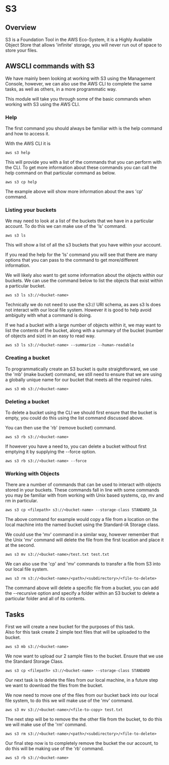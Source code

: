 # S3

## Overview

S3 is a Foundation Tool in the AWS Eco-System, it is a Highly Available Object Store that allows 'infinite' storage, you will never run out of space to store your files.

## AWSCLI commands with S3

We have mainly been looking at working with S3 using the Management Console, however, we can also use the AWS CLI to complete the same tasks, as well as others, in a more programmatic way.

This module will take you through some of the basic commands when working with S3 using the AWS CLI.

### Help
The first command you should always be familiar with is the help command and how to access it.

With the AWS CLI it is 

```
aws s3 help
```
This will provide you with a list of the commands that you can perform with the CLI.  To get more information about these commands you can call the help command on that particular command as below.
```
aws s3 cp help
```
The example above will show more information about the aws 'cp' command.

### Listing your buckets
We may need to look at a list of the buckets that we have in a particular account.  To do this we can make use of the 'ls' command.

```
aws s3 ls
```
This will show a list of all the s3 buckets that you have within your account.

If you read the help for the 'ls' command you will see that there are many options that you can pass to the command to get more/different information.

We will likely also want to get some information about the objects within our buckets.  We can use the command below to list the objects that exist within a particular bucket.
```
aws s3 ls s3://<bucket-name>
```
Technically we do not need to use the s3:// URI schema, as aws s3 ls does not interact with our local file system.  However it is good to help avoid ambiguity with what a command is doing.

If we had a bucket with a large number of objects within it, we may want to list the contents of the bucket, along with a summary of the bucket (number of objects and size) in an easy to read way.

```
aws s3 ls s3://<bucket-name> --summarize --human-readable
```

### Creating a bucket

To programmatically create an S3 bucket is quite straightforward, we use the 'mb' (make bucket) command, we still need to ensure that we are using a globally unique name for our bucket that meets all the required rules.

```
aws s3 mb s3://<bucket-name>
```
### Deleting a bucket

To delete a bucket using the CLI we should first ensure that the bucket is empty, you could do this using the list command discussed above.

You can then use the 'rb' (remove bucket) command.

```
aws s3 rb s3://<bucket-name>
```
If however you have a need to, you can delete a bucket without first emptying it by supplying the --force option.

```
aws s3 rb s3://<bucket-name> --force
```

### Working with Objects

There are a number of commands that can be used to interact with objects stored in your buckets.  These commands fall in line with some commands you may be familiar with from working with Unix based systems, cp, mv and rm in particular.

```
aws s3 cp <filepath> s3://<bucket-name> --storage-class STANDARD_IA
```

The above command for example would copy a file from a location on the local machine into the named bucket using the Standard-IA Storage class.

We could use the 'mv' command in a similar way, however remember that the Unix 'mv' command will delete the file from the first location and place it at the second.

```
aws s3 mv s3://<bucket-name>/test.txt test.txt
```
We can also use the 'cp' and 'mv' commands to transfer a file from S3 into our local file system.

```
aws s3 rm s3://<bucket-name>/<path>/<subdirectory>/<file-to-delete>
```

The command above will delete a specific file from a bucket, you can add the --recursive option and specify a folder within an S3 bucket to delete a particular folder and all of its contents.

## Tasks

First we will create a new bucket for the purposes of this task.  
Also for this task create 2 simple text files that will be uploaded to the bucket.

```
aws s3 mb s3://<bucket-name>
```
We now want to upload our 2 sample files to the bucket.  Ensure that we use the Standard Storage Class.

```
aws s3 cp <filepath> s3://<bucket-name> --storage-class STANDARD
```
Our next task is to delete the files from our local machine, in a future step we want to download the files from the bucket.

We now need to move one of the files from our bucket back into our local file system, to do this we will make use of the 'mv' command.

```
aws s3 mv s3://<bucket-name>/<file-to-copy> test.txt
```
The next step will be to remove the the other file from the bucket, to do this we will make use of the 'rm' command.

```
aws s3 rm s3://<bucket-name>/<path>/<subdirectory>/<file-to-delete>
```

Our final step now is to completely remove the bucket the our account, to do this will be making use of the 'rb' command.

```
aws s3 rb s3://<bucket-name>
```